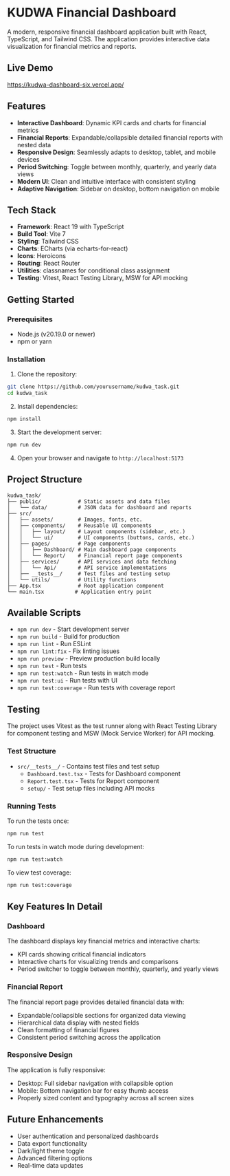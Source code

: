 # KUDWA Financial Dashboard

A modern, responsive financial dashboard application built with React, TypeScript, and Tailwind CSS. The application provides interactive data visualization for financial metrics and reports.

## Live Demo
https://kudwa-dashboard-six.vercel.app/

## Features

- **Interactive Dashboard**: Dynamic KPI cards and charts for financial metrics
- **Financial Reports**: Expandable/collapsible detailed financial reports with nested data
- **Responsive Design**: Seamlessly adapts to desktop, tablet, and mobile devices
- **Period Switching**: Toggle between monthly, quarterly, and yearly data views
- **Modern UI**: Clean and intuitive interface with consistent styling
- **Adaptive Navigation**: Sidebar on desktop, bottom navigation on mobile

## Tech Stack

- **Framework**: React 19 with TypeScript
- **Build Tool**: Vite 7
- **Styling**: Tailwind CSS
- **Charts**: ECharts (via echarts-for-react)
- **Icons**: Heroicons
- **Routing**: React Router
- **Utilities**: classnames for conditional class assignment
- **Testing**: Vitest, React Testing Library, MSW for API mocking

## Getting Started

### Prerequisites

- Node.js (v20.19.0 or newer)
- npm or yarn

### Installation

1. Clone the repository:
```bash
git clone https://github.com/yourusername/kudwa_task.git
cd kudwa_task
```

2. Install dependencies:
```bash
npm install
```

3. Start the development server:
```bash
npm run dev
```

4. Open your browser and navigate to `http://localhost:5173`

## Project Structure

```
kudwa_task/
├── public/            # Static assets and data files
│   └── data/          # JSON data for dashboard and reports
├── src/
│   ├── assets/        # Images, fonts, etc.
│   ├── components/    # Reusable UI components
│   │   ├── layout/    # Layout components (sidebar, etc.)
│   │   └── ui/        # UI components (buttons, cards, etc.)
│   ├── pages/         # Page components
│   │   ├── Dashboard/ # Main dashboard page components
│   │   └── Report/    # Financial report page components
│   ├── services/      # API services and data fetching
│   │   └── Api/       # API service implementations
│   ├── __tests__/     # Test files and testing setup
│   └── utils/         # Utility functions
├── App.tsx            # Root application component
└── main.tsx          # Application entry point
```

## Available Scripts

- `npm run dev` - Start development server
- `npm run build` - Build for production
- `npm run lint` - Run ESLint
- `npm run lint:fix` - Fix linting issues
- `npm run preview` - Preview production build locally
- `npm run test` - Run tests
- `npm run test:watch` - Run tests in watch mode
- `npm run test:ui` - Run tests with UI
- `npm run test:coverage` - Run tests with coverage report

## Testing

The project uses Vitest as the test runner along with React Testing Library for component testing and MSW (Mock Service Worker) for API mocking.

### Test Structure

- `src/__tests__/` - Contains test files and test setup
  - `Dashboard.test.tsx` - Tests for Dashboard component
  - `Report.test.tsx` - Tests for Report component
  - `setup/` - Test setup files including API mocks

### Running Tests

To run the tests once:
```bash
npm run test
```

To run tests in watch mode during development:
```bash
npm run test:watch
```

To view test coverage:
```bash
npm run test:coverage
```

## Key Features In Detail

### Dashboard

The dashboard displays key financial metrics and interactive charts:
- KPI cards showing critical financial indicators
- Interactive charts for visualizing trends and comparisons
- Period switcher to toggle between monthly, quarterly, and yearly views

### Financial Report

The financial report page provides detailed financial data with:
- Expandable/collapsible sections for organized data viewing
- Hierarchical data display with nested fields
- Clean formatting of financial figures
- Consistent period switching across the application

### Responsive Design

The application is fully responsive:
- Desktop: Full sidebar navigation with collapsible option
- Mobile: Bottom navigation bar for easy thumb access
- Properly sized content and typography across all screen sizes

## Future Enhancements

- User authentication and personalized dashboards
- Data export functionality
- Dark/light theme toggle
- Advanced filtering options
- Real-time data updates
